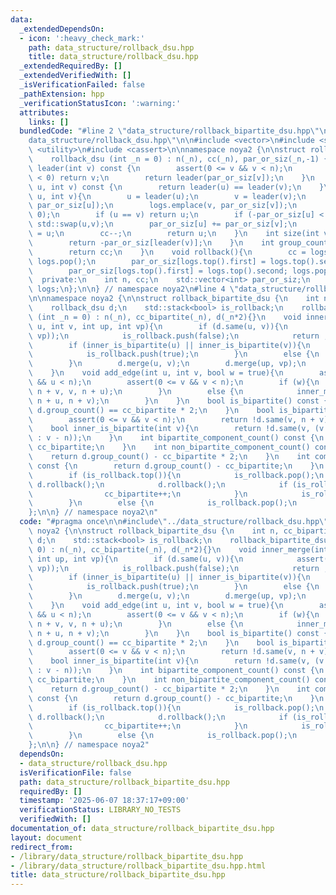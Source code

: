 ```yaml
---
data:
  _extendedDependsOn:
  - icon: ':heavy_check_mark:'
    path: data_structure/rollback_dsu.hpp
    title: data_structure/rollback_dsu.hpp
  _extendedRequiredBy: []
  _extendedVerifiedWith: []
  _isVerificationFailed: false
  _pathExtension: hpp
  _verificationStatusIcon: ':warning:'
  attributes:
    links: []
  bundledCode: "#line 2 \"data_structure/rollback_bipartite_dsu.hpp\"\n\n#line 2 \"\
    data_structure/rollback_dsu.hpp\"\n\n#include <vector>\n#include <stack>\n#include\
    \ <utility>\n#include <cassert>\n\nnamespace noya2 {\n\nstruct rollback_dsu {\n\
    \    rollback_dsu (int _n = 0) : n(_n), cc(_n), par_or_siz(_n,-1) {}\n    int\
    \ leader(int v) const {\n        assert(0 <= v && v < n);\n        if (par_or_siz[v]\
    \ < 0) return v;\n        return leader(par_or_siz[v]);\n    }\n    bool same(int\
    \ u, int v) const {\n        return leader(u) == leader(v);\n    }\n    int merge(int\
    \ u, int v){\n        u = leader(u);\n        v = leader(v);\n        logs.emplace(u,\
    \ par_or_siz[u]);\n        logs.emplace(v, par_or_siz[v]);\n        logs.emplace(cc,\
    \ 0);\n        if (u == v) return u;\n        if (-par_or_siz[u] < -par_or_siz[v])\
    \ std::swap(u,v);\n        par_or_siz[u] += par_or_siz[v];\n        par_or_siz[v]\
    \ = u;\n        cc--;\n        return u;\n    }\n    int size(int v) const {\n\
    \        return -par_or_siz[leader(v)];\n    }\n    int group_count() const {\n\
    \        return cc;\n    }\n    void rollback(){\n        cc = logs.top().first;\
    \ logs.pop();\n        par_or_siz[logs.top().first] = logs.top().second; logs.pop();\n\
    \        par_or_siz[logs.top().first] = logs.top().second; logs.pop();\n    }\n\
    \  private:\n    int n, cc;\n    std::vector<int> par_or_siz;\n    std::stack<std::pair<int,int>>\
    \ logs;\n};\n\n} // namespace noya2\n#line 4 \"data_structure/rollback_bipartite_dsu.hpp\"\
    \n\nnamespace noya2 {\n\nstruct rollback_bipartite_dsu {\n    int n, cc_bipartite;\n\
    \    rollback_dsu d;\n    std::stack<bool> is_rollback;\n    rollback_bipartite_dsu\
    \ (int _n = 0) : n(_n), cc_bipartite(_n), d(_n*2){}\n    void inner_merge(int\
    \ u, int v, int up, int vp){\n        if (d.same(u, v)){\n            assert(d.same(up,\
    \ vp));\n            is_rollback.push(false);\n            return ;\n        }\n\
    \        if (inner_is_bipartite(u) || inner_is_bipartite(v)){\n            cc_bipartite--;\n\
    \            is_rollback.push(true);\n        }\n        else {\n            is_rollback.push(false);\n\
    \        }\n        d.merge(u, v);\n        d.merge(up, vp);\n        is_rollback.push(true);\n\
    \    }\n    void add_edge(int u, int v, bool w = true){\n        assert(0 <= u\
    \ && u < n);\n        assert(0 <= v && v < n);\n        if (w){\n            inner_merge(u,\
    \ n + v, v, n + u);\n        }\n        else {\n            inner_merge(u, v,\
    \ n + u, n + v);\n        }\n    }\n    bool is_bipartite() const {\n        return\
    \ d.group_count() == cc_bipartite * 2;\n    }\n    bool is_bipartite(int v){\n\
    \        assert(0 <= v && v < n);\n        return !d.same(v, n + v);\n    }\n\
    \    bool inner_is_bipartite(int v){\n        return !d.same(v, (v < n ? n + v\
    \ : v - n));\n    }\n    int bipartite_component_count() const {\n        return\
    \ cc_bipartite;\n    }\n    int non_bipartite_component_count() const {\n    \
    \    return d.group_count() - cc_bipartite * 2;\n    }\n    int component_count()\
    \ const {\n        return d.group_count() - cc_bipartite;\n    }\n    void rollback(){\n\
    \        if (is_rollback.top()){\n            is_rollback.pop();\n           \
    \ d.rollback();\n            d.rollback();\n            if (is_rollback.top()){\n\
    \                cc_bipartite++;\n            }\n            is_rollback.pop();\n\
    \        }\n        else {\n            is_rollback.pop();\n        }\n    }\n\
    };\n\n} // namespace noya2\n"
  code: "#pragma once\n\n#include\"../data_structure/rollback_dsu.hpp\"\n\nnamespace\
    \ noya2 {\n\nstruct rollback_bipartite_dsu {\n    int n, cc_bipartite;\n    rollback_dsu\
    \ d;\n    std::stack<bool> is_rollback;\n    rollback_bipartite_dsu (int _n =\
    \ 0) : n(_n), cc_bipartite(_n), d(_n*2){}\n    void inner_merge(int u, int v,\
    \ int up, int vp){\n        if (d.same(u, v)){\n            assert(d.same(up,\
    \ vp));\n            is_rollback.push(false);\n            return ;\n        }\n\
    \        if (inner_is_bipartite(u) || inner_is_bipartite(v)){\n            cc_bipartite--;\n\
    \            is_rollback.push(true);\n        }\n        else {\n            is_rollback.push(false);\n\
    \        }\n        d.merge(u, v);\n        d.merge(up, vp);\n        is_rollback.push(true);\n\
    \    }\n    void add_edge(int u, int v, bool w = true){\n        assert(0 <= u\
    \ && u < n);\n        assert(0 <= v && v < n);\n        if (w){\n            inner_merge(u,\
    \ n + v, v, n + u);\n        }\n        else {\n            inner_merge(u, v,\
    \ n + u, n + v);\n        }\n    }\n    bool is_bipartite() const {\n        return\
    \ d.group_count() == cc_bipartite * 2;\n    }\n    bool is_bipartite(int v){\n\
    \        assert(0 <= v && v < n);\n        return !d.same(v, n + v);\n    }\n\
    \    bool inner_is_bipartite(int v){\n        return !d.same(v, (v < n ? n + v\
    \ : v - n));\n    }\n    int bipartite_component_count() const {\n        return\
    \ cc_bipartite;\n    }\n    int non_bipartite_component_count() const {\n    \
    \    return d.group_count() - cc_bipartite * 2;\n    }\n    int component_count()\
    \ const {\n        return d.group_count() - cc_bipartite;\n    }\n    void rollback(){\n\
    \        if (is_rollback.top()){\n            is_rollback.pop();\n           \
    \ d.rollback();\n            d.rollback();\n            if (is_rollback.top()){\n\
    \                cc_bipartite++;\n            }\n            is_rollback.pop();\n\
    \        }\n        else {\n            is_rollback.pop();\n        }\n    }\n\
    };\n\n} // namespace noya2"
  dependsOn:
  - data_structure/rollback_dsu.hpp
  isVerificationFile: false
  path: data_structure/rollback_bipartite_dsu.hpp
  requiredBy: []
  timestamp: '2025-06-07 18:37:17+09:00'
  verificationStatus: LIBRARY_NO_TESTS
  verifiedWith: []
documentation_of: data_structure/rollback_bipartite_dsu.hpp
layout: document
redirect_from:
- /library/data_structure/rollback_bipartite_dsu.hpp
- /library/data_structure/rollback_bipartite_dsu.hpp.html
title: data_structure/rollback_bipartite_dsu.hpp
---
```

